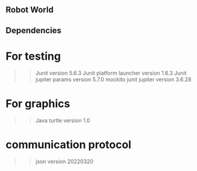 ## Robot World


## Dependencies

# For testing

>> Junit version 5.6.3
>> Junit platform launcher version 1.6.3
>> Junit jupiter params version 5.7.0
>> mockito junit jupiter version 3.6.28

# For graphics

>> Java turtle version 1.0

# communication protocol

>> json version 20220320

